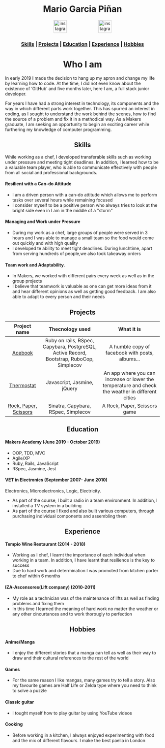<h1 align="center">Mario Garcia Piñan</h1>
<p align="center">
<a href="https://www.instagram.com/mgpinan1990/"><img src="https://thumbor.forbes.com/thumbor/960x0/https%3A%2F%2Fblogs-images.forbes.com%2Fjoresablount%2Ffiles%2F2019%2F08%2Funnamed-1200x1191.jpg" alt="instagram" hspace="50" height="42" width="42" ></a>
<a href="https://www.linkedin.com/in/mario-garcia-4491b316b/"><img src="http://cdn.northernlightspr.com/wp-content/uploads/2015/08/LinkedIn.png" alt="instagram" hspace="50" height="42" width="42" ></a>



### <p align="center"> [Skills](#skills) | [Projects](#projects) | [Education](#education) | [Experience](#experience) | [Hobbies](#hobbies)</p>


# <h1 align="center"> Who I am </h1>

In early 2019 I made the decision to hang up my apron and change my life by learning how to code. At the time, I did not even know about the existence of ‘GitHub’ and five months later, here I am, a full stack junior developer. 

For years I have had a strong interest in technology, its components and the way in which different parts work together. This has spurred an interest in coding, as I sought to understand the work behind the scenes, how to find the source of a problem and fix it in a methodical way. As a Makers graduate, I am seeking an opportunity to begin an exciting career while furthering my knowledge of computer programming.

## <h2 align="center"><a name="skills">Skills</a></h2>


While working as a chef, I developed transferable skills such as working under pressure and meeting tight deadlines. In addition, I learned how to be a valuable team player, who is able to communicate effectively with people from all social and professional backgrounds.


#### Resilient with a Can-do Attitude

- I am a driven person with a can-do attitude which allows me to perform tasks over several hours while remaining focused
- I consider myself to be a positive person who always tries to look at the bright side even in I am in the middle of a "storm"

#### Managing and Work under Pressure

- During my work as a chef, large groups of people were served in 3 hours and I was able to manage a small team so the food would come out quickly and with high quality
- I developed te ability to meet tight deadlines. During lunchtime, apart from serving hundreds of people,we also took takeaway orders

#### Team work and Adaptability.

- In Makers, we worked with different pairs every week as well as in the group projects
- I believe that teamwork is valuable as one can get more ideas from it and hear different opinions as well as getting good feedback. I am also able to adapt to every person and their needs

## <h2 align="center"><a name="projects">Projects</a></h2>

| Project name |  Thecnology used | What it is |
| :-----: | :-------:  | :------:  |
| <a href='https://github.com/jaitone/acebook-good-guys'>Acebook  </a> | Ruby on rails, RSpec, Capybara, PostgreSQL, Active Record, Bootstrap, RuboCop, Simplecov  | A humble copy of facebook with posts, albums...  |
| <a href='https://github.com/jaitone/Thermostat'>Thermostat </a> |Javascript, Jasmine, jQuery | An app where you can increase or lower the temperature and check the weather in different cities  |
| <a href='https://github.com/jaitone/rps-challenge'>Rock, Paper, Scissors </a> | Sinatra, Capybara, RSpec, Simplecov  | A Rock, Paper, Scissors game |



## <h2 align="center"><a name="education">Education</a></h2>

#### Makers Academy (June 2019 - October 2019)

- OOP, TDD, MVC
- Agile/XP
- Ruby, Rails, JavaScript
- RSpec, Jasmine, Jest

#### VET in Electronics (September 2007- June 2010)

Electronics, Microelectronics, Logic, Electricity.
- As part of the course, I built a radio in a team environment. In addition, I installed a TV system in a building
- As part of the course I fixed and also built various computers, through purchasing individual components and
assembling them


## <h2 align="center"><a name="experience">Experience</a></h2>


#### Tempio Wine Restaurant (2014 - 2018)

- Working as I chef, I learnt the importance of each individual when working in a team. In addition, I
have learnt that resilience is the key to success
- Due to hard work and determination I was promoted from kitchen porter to chef within 6 months

#### IZA-Ascensores(Lift company) (2010-2011)

- My role as a technician was of the maintenance of lifts as well as finding problems and fixing them
- In this time I learned the meaning of hard work no matter the weather or any other cincurtances and to work thorougly to perfection

## <h2 align="center"><a name="hobbies">Hobbies</a></h2>

#### Anime/Manga
- I enjoy the different stories that a manga can tell as well as their way to draw and their cultural references to the rest of the world
#### Games
- For the same reason I like mangas, many games try to tell a story. Also my favourite games are Half Life or Zelda type where you need to think to solve a puzzle
#### Classic guitar
- I tought myself how to play guitar by using YouTube videos
#### Cooking
- Before working in a kitchen, I always enjoyed experimenting with food and the mix of different flavours. I make the best paella in London
